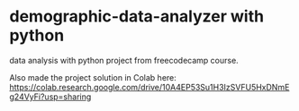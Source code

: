 # demographic-data-analyzer with python
data analysis with python project from freecodecamp course.

Also made the project solution in Colab here: https://colab.research.google.com/drive/10A4EP53Su1H3IzSVFU5HxDNmEg24VyFi?usp=sharing
